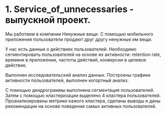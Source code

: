 # 1. Service_of_unnecessaries - выпускной проект.

Мы работаем в компании Ненужные вещи. С помощью мобильного приложения пользователи продают друг другу ненужные им вещи.

У нас есть данные о действиях пользователей. Необходимо сегментировать пользователей на основе их активности: retention rate, времени в приложении, частоты действий, конверсии в целевое действие.

Выполнен исследовательский анализ данных. Построены графики активности пользователей, выполнен когортный анализ.

С помощью дендрограммы выполнена сегментация пользователей. Затем с помощью кластеризации выделено 4 кластера пользователей. Проанализированы метрики кажого кластера, сделаны выводы и даны рекомендации на основе поведения самых активных пользователей.
